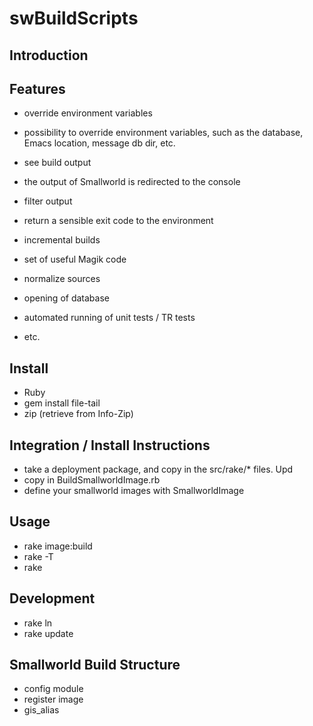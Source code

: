 swBuildScripts
==============

Introduction
------------



Features
--------

 * override environment variables
  * possibility to override environment variables, such as the database, Emacs location, message db dir, etc.
 * see build output
  * the output of Smallworld is redirected to the console
 * filter output
 * return a sensible exit code to the environment
 * incremental builds

 * set of useful Magik code
  * normalize sources
  * opening of database
  * automated running of unit tests / TR tests
  * etc.

Install
-------

 * Ruby
 * gem install file-tail
 * zip (retrieve from Info-Zip)

Integration / Install Instructions
-----------

 * take a deployment package, and copy in the src/rake/* files. Upd
 * copy in BuildSmallworldImage.rb
 * define your smallworld images with SmallworldImage

Usage
-----

 * rake image:build
 * rake -T
 * rake 

Development
-----------

 * rake ln
 * rake update

Smallworld Build Structure
--------------------------
 * config module
 * register image
 * gis_alias

